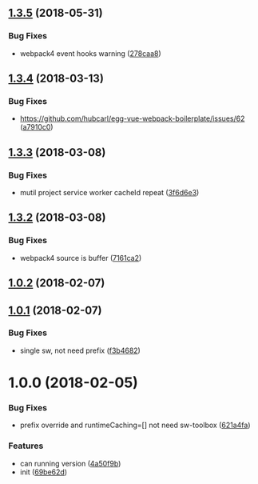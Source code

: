 <a name="1.3.5"></a>
## [1.3.5](https://github.com/hubcarl/service-worker-precache-webpack-plugin/compare/1.3.4...1.3.5) (2018-05-31)


### Bug Fixes

* webpack4 event hooks warning ([278caa8](https://github.com/hubcarl/service-worker-precache-webpack-plugin/commit/278caa8))



<a name="1.3.4"></a>
## [1.3.4](https://github.com/hubcarl/service-worker-precache-webpack-plugin/compare/1.3.3...1.3.4) (2018-03-13)


### Bug Fixes

* https://github.com/hubcarl/egg-vue-webpack-boilerplate/issues/62 ([a7910c0](https://github.com/hubcarl/service-worker-precache-webpack-plugin/commit/a7910c0))



<a name="1.3.3"></a>
## [1.3.3](https://github.com/hubcarl/service-worker-precache-webpack-plugin/compare/1.3.2...1.3.3) (2018-03-08)


### Bug Fixes

* mutil project service worker cacheId repeat ([3f6d6e3](https://github.com/hubcarl/service-worker-precache-webpack-plugin/commit/3f6d6e3))



<a name="1.3.2"></a>
## [1.3.2](https://github.com/hubcarl/service-worker-precache-webpack-plugin/compare/1.3.1...1.3.2) (2018-03-08)


### Bug Fixes

* webpack4 source is buffer ([7161ca2](https://github.com/hubcarl/service-worker-precache-webpack-plugin/commit/7161ca2))



<a name="1.0.2"></a>
## [1.0.2](https://github.com/hubcarl/service-worker-precache-webpack-plugin/compare/1.0.1...1.0.2) (2018-02-07)



<a name="1.0.1"></a>
## [1.0.1](https://github.com/hubcarl/service-worker-precache-webpack-plugin/compare/1.0.0...1.0.1) (2018-02-07)


### Bug Fixes

* single sw, not need prefix ([f3b4682](https://github.com/hubcarl/service-worker-precache-webpack-plugin/commit/f3b4682))



<a name="1.0.0"></a>
# 1.0.0 (2018-02-05)


### Bug Fixes

* prefix override and runtimeCaching=[] not need sw-toolbox ([621a4fa](https://github.com/hubcarl/service-worker-precache-webpack-plugin/commit/621a4fa))


### Features

* can running version ([4a50f9b](https://github.com/hubcarl/service-worker-precache-webpack-plugin/commit/4a50f9b))
* init ([69be62d](https://github.com/hubcarl/service-worker-precache-webpack-plugin/commit/69be62d))



